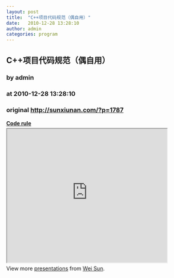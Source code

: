 ```yaml
---
layout: post
title:  "C++项目代码规范（偶自用）"
date:   2010-12-28 13:28:10
author: admin
categories: program
---
```


## C++项目代码规范（偶自用）
### by admin
### at 2010-12-28 13:28:10
### original <http://sunxiunan.com/?p=1787>

<div style="width:425px"><strong style="display:block;margin:12px 0 4px"><a href="http://www.slideshare.net/ak47/code-rule" title="Code rule">Code rule</a></strong><iframe src="http://reader.googleusercontent.com/reader/embediframe?src=http://static.slidesharecdn.com/swf/ssplayer2.swf?doc%3Dcoderule-101227232416-phpapp01%26stripped_title%3Dcode-rule%26userName%3Dak47&amp;width=425&amp;height=355" width="425" height="355"></iframe>
<div style="padding:5px 0 12px">View more <a href="http://www.slideshare.net/">presentations</a> from <a href="http://www.slideshare.net/ak47">Wei Sun</a>.</div>
</div>